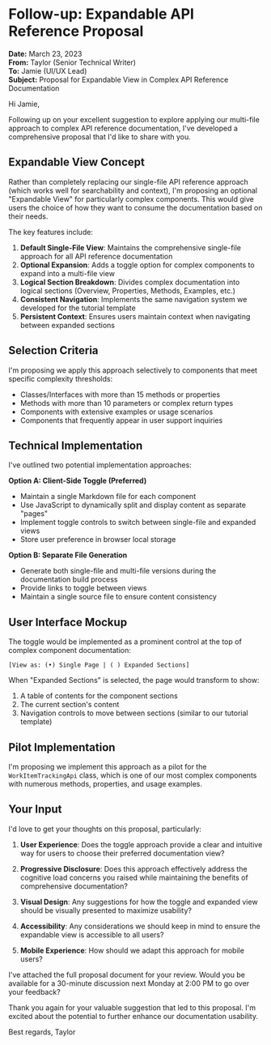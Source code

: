 # Follow-up: Expandable API Reference Proposal

**Date:** March 23, 2023  
**From:** Taylor (Senior Technical Writer)  
**To:** Jamie (UI/UX Lead)  
**Subject:** Proposal for Expandable View in Complex API Reference Documentation

Hi Jamie,

Following up on your excellent suggestion to explore applying our multi-file approach to complex API reference documentation, I've developed a comprehensive proposal that I'd like to share with you.

## Expandable View Concept

Rather than completely replacing our single-file API reference approach (which works well for searchability and context), I'm proposing an optional "Expandable View" for particularly complex components. This would give users the choice of how they want to consume the documentation based on their needs.

The key features include:

1. **Default Single-File View**: Maintains the comprehensive single-file approach for all API reference documentation
2. **Optional Expansion**: Adds a toggle option for complex components to expand into a multi-file view
3. **Logical Section Breakdown**: Divides complex documentation into logical sections (Overview, Properties, Methods, Examples, etc.)
4. **Consistent Navigation**: Implements the same navigation system we developed for the tutorial template
5. **Persistent Context**: Ensures users maintain context when navigating between expanded sections

## Selection Criteria

I'm proposing we apply this approach selectively to components that meet specific complexity thresholds:

- Classes/Interfaces with more than 15 methods or properties
- Methods with more than 10 parameters or complex return types
- Components with extensive examples or usage scenarios
- Components that frequently appear in user support inquiries

## Technical Implementation

I've outlined two potential implementation approaches:

**Option A: Client-Side Toggle (Preferred)**
- Maintain a single Markdown file for each component
- Use JavaScript to dynamically split and display content as separate "pages"
- Implement toggle controls to switch between single-file and expanded views
- Store user preference in browser local storage

**Option B: Separate File Generation**
- Generate both single-file and multi-file versions during the documentation build process
- Provide links to toggle between views
- Maintain a single source file to ensure content consistency

## User Interface Mockup

The toggle would be implemented as a prominent control at the top of complex component documentation:

```
[View as: (•) Single Page | ( ) Expanded Sections]
```

When "Expanded Sections" is selected, the page would transform to show:

1. A table of contents for the component sections
2. The current section's content
3. Navigation controls to move between sections (similar to our tutorial template)

## Pilot Implementation

I'm proposing we implement this approach as a pilot for the `WorkItemTrackingApi` class, which is one of our most complex components with numerous methods, properties, and usage examples.

## Your Input

I'd love to get your thoughts on this proposal, particularly:

1. **User Experience**: Does the toggle approach provide a clear and intuitive way for users to choose their preferred documentation view?

2. **Progressive Disclosure**: Does this approach effectively address the cognitive load concerns you raised while maintaining the benefits of comprehensive documentation?

3. **Visual Design**: Any suggestions for how the toggle and expanded view should be visually presented to maximize usability?

4. **Accessibility**: Any considerations we should keep in mind to ensure the expandable view is accessible to all users?

5. **Mobile Experience**: How should we adapt this approach for mobile users?

I've attached the full proposal document for your review. Would you be available for a 30-minute discussion next Monday at 2:00 PM to go over your feedback?

Thank you again for your valuable suggestion that led to this proposal. I'm excited about the potential to further enhance our documentation usability.

Best regards,
Taylor 